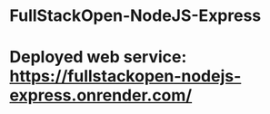 # FullStackOpen-NodeJS-Express

# Deployed web service: https://fullstackopen-nodejs-express.onrender.com/
